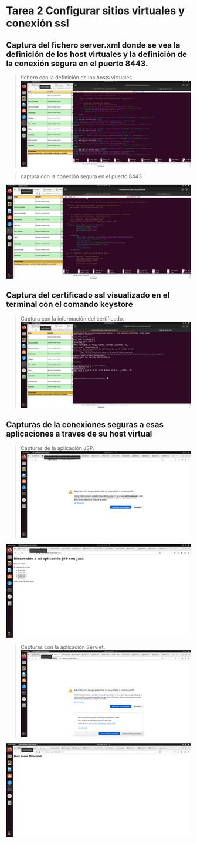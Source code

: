 # Tarea 2 Configurar sitios virtuales y conexión ssl


## Captura del fichero server.xml donde se vea la definición de los host virtuales y la definición de la conexión segura en el puerto 8443.

> fichero con la definición de los hosts virtuales.
![paso1](Paso1.png)

> captura con la conexión segura en el puerto 8443

![paso2](Paso2.png)

## Captura del certificado ssl visualizado en el terminal con el comando keystore

> Captura con la información del certificado.
![paso3](Paso3.png)

## Capturas de la conexiones seguras a esas aplicaciones a traves de su host virtual

>Capturas de la aplicación JSP.
![paso4](Paso4.png)


![paso5](Paso5.png)

> Capturas con la aplicación Servlet.
![paso6](Paso6.png)


![paso7](Paso7.png)

